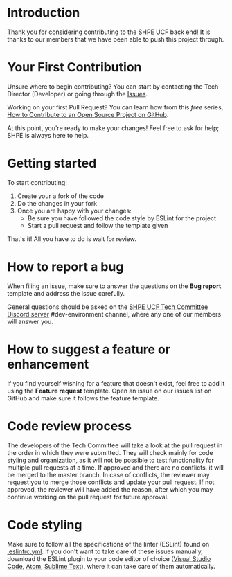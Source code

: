 # Introduction
Thank you for considering contributing to the SHPE UCF back end! It is thanks to our members that we have been able to push this project through.

# Your First Contribution
Unsure where to begin contributing? You can start by contacting the Tech Director (Developer) or going through the [Issues](https://github.com/SHPEUCF/shpeucfbackend/issues).

Working on your first Pull Request? You can learn how from this *free* series, [How to Contribute to an Open Source Project on GitHub](https://egghead.io/series/how-to-contribute-to-an-open-source-project-on-github).

At this point, you're ready to make your changes! Feel free to ask for help; SHPE is always here to help.

# Getting started
To start contributing:
1. Create your a fork of the code
2. Do the changes in your fork
3. Once you are happy with your changes:
	* Be sure you have followed the code style by ESLint for the project
	* Start a pull request and follow the template given

That's it! All you have to do is wait for review.

# How to report a bug
When filing an issue, make sure to answer the questions on the **Bug report** template and address the issue carefully.

General questions should be asked on the [SHPE UCF Tech Committee Discord server](discord.gg/GjgWFPK) #dev-environment channel, where any one of our members will answer you.

# How to suggest a feature or enhancement
If you find yourself wishing for a feature that doesn't exist, feel free to add it using the **Feature request** template. Open an issue on our issues list on GitHub and make sure it follows the feature template.

# Code review process
The developers of the Tech Committee will take a look at the pull request in the order in which they were submitted. They will check mainly for code styling and organization, as it will not be possible to test functionality for multiple pull requests at a time. If approved and there are no conflicts, it will be merged to the master branch. In case of conflicts, the reviewer may request you to merge those conflicts and update your pull request. If not approved, the reviewer will have added the reason, after which you may continue working on the pull request for future approval.

# Code styling
Make sure to follow all the specifications of the linter (ESLint) found on [.eslintrc.yml](../functions/.eslintrc.yml). If you don't want to take care of these issues manually, download the ESLint plugin to your code editor of choice ([Visual Studio Code](https://marketplace.visualstudio.com/items?itemName=dbaeumer.vscode-eslint), [Atom](https://atom.io/packages/linter-eslint), [Sublime Text](https://packagecontrol.io/packages/ESLint)), where it can take care of them automatically.